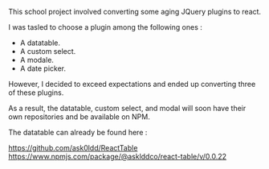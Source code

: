 This school project involved converting some aging JQuery plugins to react.

I was tasled to choose a plugin among the following ones :

- A datatable.
- A custom select.
- A modale.
- A date picker.

However, I decided to exceed expectations and ended up converting three of these plugins.

As a result, the datatable, custom select, and modal will soon have their own repositories and be available on NPM.

The datatable can already be found here :

https://github.com/ask0ldd/ReactTable
https://www.npmjs.com/package/@asklddco/react-table/v/0.0.22
